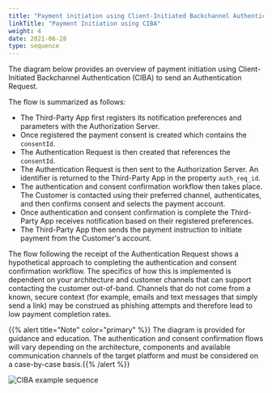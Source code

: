 ```yaml
---
title: "Payment initiation using Client-Initiated Backchannel Authentication (CIBA)"
linkTitle: "Payment Initiation using CIBA"
weight: 4
date: 2021-06-28
type: sequence
---
```


The diagram below provides an overview of payment initiation using Client-Initiated Backchannel Authentication (CIBA) to send an Authentication Request.

The flow is summarized as follows:

* The Third-Party App first registers its notification preferences and parameters with the Authorization Server.
* Once registered the payment consent is created which contains the `consentId`.
* The Authentication Request is then created that references the `consentId`.
* The Authentication Request is then sent to the Authorization Server. An identifier is returned to the Third-Party App in the property `auth_req_id`.
* The authentication and consent confirmation workflow then takes place. The Customer is contacted using their preferred channel, authenticates, and then confirms consent and selects the payment account.
* Once authentication and consent confirmation is complete the Third-Party App receives notification based on their registered preferences.
* The Third-Party App then sends the payment instruction to initiate payment from the Customer's account.

The flow following the receipt of the Authentication Request shows a hypothetical approach to completing the authentication and consent confirmation workflow. The specifics of how this is implemented is dependent on your architecture and customer channels that can support contacting the customer out-of-band. Channels that do not come from a known, secure context (for example, emails and text messages that simply send a link) may be construed as phishing attempts and therefore lead to low payment completion rates.

{{% alert title="Note" color="primary" %}} The diagram is provided for guidance and education. The authentication and consent confirmation flows will vary depending on the architecture, components and available communication channels of the target platform and must be considered on a case-by-case basis.{{% /alert %}}

![CIBA example sequence](/Images/CIBA_Example_Sequence.svg)
